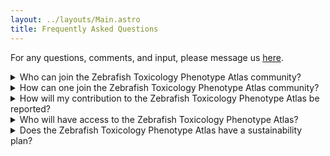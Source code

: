 ```yaml
---
layout: ../layouts/Main.astro
title: Frequently Asked Questions
---
```

For any questions, comments, and input, please message us [here](mailto:toxicophenozebratlas-dev@tislab.org).


<details>
<summary>
Who can join the Zebrafish Toxicology Phenotype Atlas community?
</summary>

Everyone is welcome to join the Zebrafish Toxico Phenotype Atlas community. 
</details>


<details>
<summary>
How can one join the Zebrafish Toxicology Phenotype Atlas community?
</summary>

Join the Zebrafish Toxicology Phenotype Atlas community by filling out this form here.
</details>


<details>
<summary>
How will my contribution to the Zebrafish Toxicology Phenotype Atlas be reported?
</summary>

All content in the Zebrafish Toxicology Phenotype Atlas will be fully provenanced and attributed to the group or group member who submitted the content. Persistent identifiers linked to ORCID is a way contribution provenance could be  recorded, though the final process is still to be determined after input from the community. 
</details>


<details>
<summary>
Who will have access to the Zebrafish Toxicology Phenotype Atlas?
</summary>

Specific terms of use and licensing of the Zebrafish Toxicology Phenotype Atlas will be determined by the SAB,  but are likely to be CC-BY . We aim to have the atlas available to anyone with an internet connection. 
</details>


<details>
<summary>
Does the Zebrafish Toxicology Phenotype Atlas have a sustainability plan?
</summary>

The atlas, the annotation tool, and the data model are being developed as open source software and is being designed with a process for continuing development as knowledge changes. The sustainability model will follow the model of open source software. 
</details>

